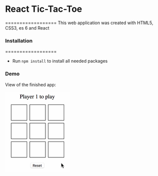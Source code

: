 # React Tic-Tac-Toe
==================
This web application was created with HTML5, CSS3, es 6 and React 

### Installation
==================
* Run  `npm install` to install all needed packages

### Demo

View of the finished app:

![](./demo.gif)
